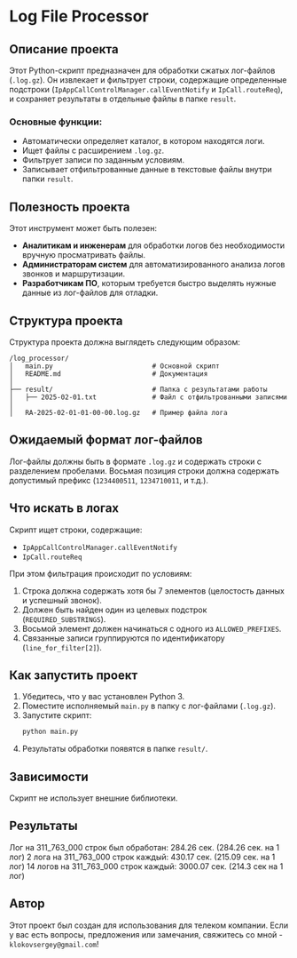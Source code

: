 # Log File Processor

## Описание проекта
Этот Python-скрипт предназначен для обработки сжатых лог-файлов (`.log.gz`). Он извлекает и фильтрует строки, содержащие определенные подстроки (`IpAppCallControlManager.callEventNotify` и `IpCall.routeReq`), и сохраняет результаты в отдельные файлы в папке `result`.

### Основные функции:
- Автоматически определяет каталог, в котором находятся логи.
- Ищет файлы с расширением `.log.gz`.
- Фильтрует записи по заданным условиям.
- Записывает отфильтрованные данные в текстовые файлы внутри папки `result`.

## Полезность проекта
Этот инструмент может быть полезен:
- **Аналитикам и инженерам** для обработки логов без необходимости вручную просматривать файлы.
- **Администраторам систем** для автоматизированного анализа логов звонков и маршрутизации.
- **Разработчикам ПО**, которым требуется быстро выделять нужные данные из лог-файлов для отладки.

## Структура проекта
Структура проекта должна выглядеть следующим образом:
```
/log_processor/
│   main.py                         # Основной скрипт
│   README.md                       # Документация
│
├── result/                         # Папка с результатами работы
│   ├── 2025-02-01.txt              # Файл с отфильтрованными записями
│
│   RA-2025-02-01-01-00-00.log.gz   # Пример файла лога
```

## Ожидаемый формат лог-файлов
Лог-файлы должны быть в формате `.log.gz` и содержать строки с разделением пробелами. Восьмая позиция строки должна содержать допустимый префикс (`1234400511`, `1234710011`, и т.д.).

## Что искать в логах
Скрипт ищет строки, содержащие:
- `IpAppCallControlManager.callEventNotify`
- `IpCall.routeReq`

При этом фильтрация происходит по условиям:
1. Строка должна содержать хотя бы 7 элементов (целостость данных и успешный звонок).
2. Должен быть найден один из целевых подстрок (`REQUIRED_SUBSTRINGS`).
3. Восьмой элемент должен начинаться с одного из `ALLOWED_PREFIXES`.
4. Связанные записи группируются по идентификатору (`line_for_filter[2]`).

## Как запустить проект
1. Убедитесь, что у вас установлен Python 3.
2. Поместите исполняемый `main.py` в папку с лог-файлами (`.log.gz`).
3. Запустите скрипт:
   ```bash
   python main.py
   ```
4. Результаты обработки появятся в папке `result/`.

## Зависимости
Скрипт не использует внешние библиотеки.

## Результаты
Лог на 311_763_000 строк был обработан: 284.26 сек. (284.26 сек. на 1 лог)
2 лога на 311_763_000 строк каждый: 430.17 сек. (215.09 сек. на 1 лог)
14 логов на 311_763_000 строк каждый: 3000.07 сек. (214.3 сек на 1 лог)

## Автор
Этот проект был создан для использования для телеком компании. Если у вас есть вопросы, предложения или замечания, свяжитесь со мной - `klokovsergey@gmail.com`!
